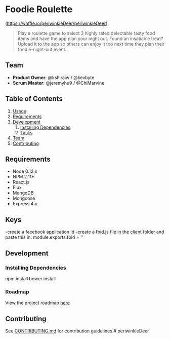 # Foodie Roulette


(https://waffle.io/periwinkleDeer/periwinkleDeer)

> Play a roulette game to select 3 highly rated delectable tasty food items and have the app plan your night out. Found an insatiable treat? Upload it to the app so others can enjoy it too next time they plan their foodie-night-out event.

## Team

  - __Product Owner__: @kshiraiw / @kevbyte
  - __Scrum Master__: @jeremyhu9 / @ChiMarvine

## Table of Contents

1. [Usage](#Usage)
1. [Requirements](#requirements)
1. [Development](#development)
    1. [Installing Dependencies](#installing-dependencies)
    1. [Tasks](#tasks)
1. [Team](#team)
1. [Contributing](#contributing)

## Requirements

- Node 0.12.x
- NPM 2.11+
- React.js
- Flux
- MongoDB
- Mongoose
- Express 4.x

## Keys
-create a facebook application id 
-create a fbid.js file in the client folder and paste this in:
    module.exports.fbid = '<insert application id>'

## Development

### Installing Dependencies


npm install
bower install


### Roadmap

View the project roadmap [here](https://github.com/periwinkleDeer)


## Contributing

See [CONTRIBUTING.md](CONTRIBUTING.md) for contribution guidelines.# periwinkleDeer
